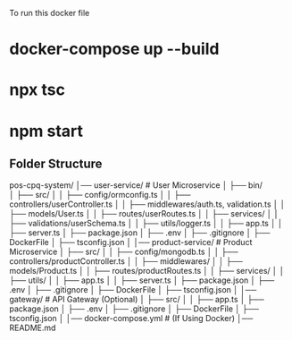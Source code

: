 To run this docker file

# docker-compose up --build

# npx tsc
# npm start

## Folder Structure
pos-cpq-system/
│── user-service/  # User Microservice
│   ├── bin/          
│   ├── src/
│   │   ├── config/ormconfig.ts
│   │   ├── controllers/userController.ts
│   │   ├── middlewares/auth.ts, validation.ts
│   │   ├── models/User.ts
│   │   ├── routes/userRoutes.ts
│   │   ├── services/
│   │   ├── validations/userSchema.ts
│   │   ├── utils/logger.ts
│   │   ├── app.ts
│   │   ├── server.ts
│   ├── package.json
│   ├── .env
│   ├── .gitignore
│   ├── DockerFile
│   ├── tsconfig.json
│
│── product-service/         # Product Microservice
│   ├── src/
│   │   ├── config/mongodb.ts
│   │   ├── controllers/productController.ts
│   │   ├── middlewares/
│   │   ├── models/Product.ts
│   │   ├── routes/productRoutes.ts
│   │   ├── services/
│   │   ├── utils/
│   │   ├── app.ts
│   │   ├── server.ts
│   ├── package.json
│   ├── .env
│   ├── .gitignore
│   ├── DockerFile
│   ├── tsconfig.json
│
│── gateway/                 # API Gateway (Optional)
│   ├── src/
│   │   ├── app.ts
│   ├── package.json
│   ├── .env
│   ├── .gitignore
│   ├── DockerFile
│   ├── tsconfig.json
│
│── docker-compose.yml       # (If Using Docker)
│── README.md
